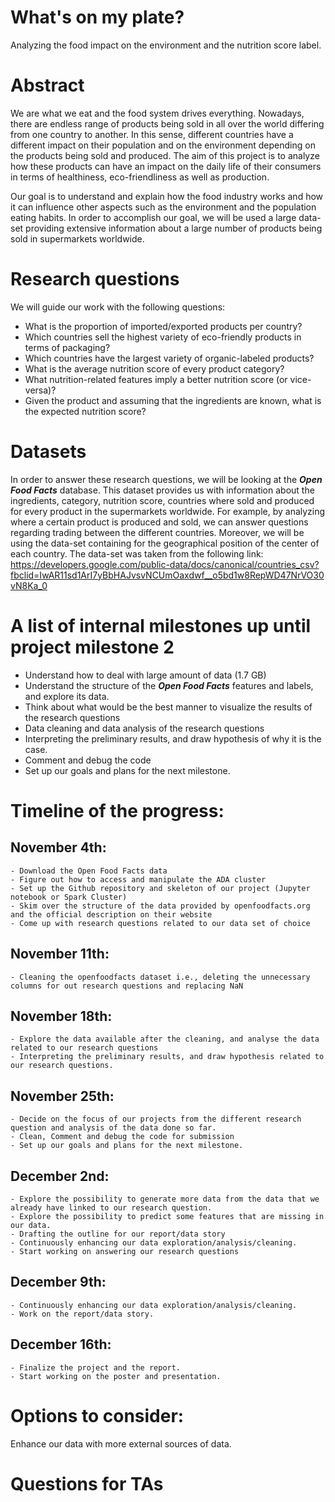# What's on my plate?
Analyzing the food impact on the environment and the nutrition score label.

# Abstract
We are what we eat and the food system drives everything. Nowadays, there are endless range of products being sold in all over the world differing from one country to another. In this sense, different countries have a different impact on their population and on the environment depending on the products being sold and produced.
The aim of this project is to analyze how these products can have an impact on the daily life of their consumers in terms of healthiness, eco-friendliness as well as production. 

Our goal is to understand and explain how the food industry works and how it can influence other aspects such as the environment and the population eating habits.
In order to accomplish our goal, we will be used a large data-set providing extensive information about a large number of products being sold in supermarkets worldwide.


# Research questions
We will guide our work with the following questions:

- What is the proportion of imported/exported products per country?
- Which countries sell the highest variety of eco-friendly products in terms of packaging?
- Which countries have the largest variety of organic-labeled products?
- What is the average nutrition score of every product category?
- What nutrition-related features imply a better nutrition score (or vice-versa)?
- Given the product and assuming that the ingredients are known, what is the expected nutrition score?

# Datasets
In order to answer these research questions, we will be looking at the ***Open Food Facts*** database. This dataset provides us with information about the ingredients, category, nutrition score, countries where sold and produced for every product in the supermarkets worldwide. For example, by analyzing where a certain product is produced and sold, we can answer questions regarding trading between the different countries. Moreover, we will be using the data-set containing for the geographical position of the center of each country. The data-set was taken from the following link: https://developers.google.com/public-data/docs/canonical/countries_csv?fbclid=IwAR11sd1ArI7yBbHAJvsvNCUmOaxdwf__o5bd1w8RepWD47NrVO30vN8Ka_0

# A list of internal milestones up until project milestone 2
- Understand how to deal with large amount of data (1.7 GB)
- Understand the structure of the ***Open Food Facts*** features and labels, and explore its data.
- Think about what would be the best manner to visualize the results of the research questions
- Data cleaning and data analysis of the research questions
- Interpreting the preliminary results, and draw hypothesis of why it is the case.
- Comment and debug the code
- Set up our goals and plans for the next milestone.


# Timeline of the progress:

## November 4th:
    - Download the Open Food Facts data
    - Figure out how to access and manipulate the ADA cluster
    - Set up the Github repository and skeleton of our project (Jupyter notebook or Spark Cluster)
    - Skim over the structure of the data provided by openfoodfacts.org and the official description on their website
    - Come up with research questions related to our data set of choice


## November 11th:
    - Cleaning the openfoodfacts dataset i.e., deleting the unnecessary columns for out research questions and replacing NaN

## November 18th: 
    - Explore the data available after the cleaning, and analyse the data related to our research questions
    - Interpreting the preliminary results, and draw hypothesis related to our research questions.

## November 25th:
    - Decide on the focus of our projects from the different research question and analysis of the data done so far.
    - Clean, Comment and debug the code for submission
    - Set up our goals and plans for the next milestone.

## December 2nd:
    - Explore the possibility to generate more data from the data that we already have linked to our research question.
    - Explore the possibility to predict some features that are missing in our data.
    - Drafting the outline for our report/data story
    - Continuously enhancing our data exploration/analysis/cleaning.
    - Start working on answering our research questions
    
## December 9th:
    - Continuously enhancing our data exploration/analysis/cleaning.
    - Work on the report/data story.
    
## December 16th:
    - Finalize the project and the report.
    - Start working on the poster and presentation.

# Options to consider:
Enhance our data with more external sources of data.

# Questions for TAs
